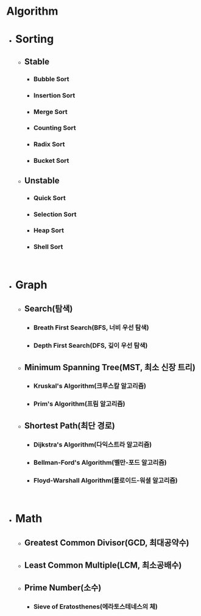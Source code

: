 # Algorithm

  - # Sorting
    - ## Stable
      - ### Bubble Sort
      - ### Insertion Sort
      - ### Merge Sort
      - ### Counting Sort
      - ### Radix Sort
      - ### Bucket Sort
    - ## Unstable
      - ### Quick Sort
      - ### Selection Sort
      - ### Heap Sort
      - ### Shell Sort

    </br>

  - # Graph
    - ## Search(탐색)
      - ### Breath First Search(BFS, 너비 우선 탐색)
      - ### Depth First Search(DFS, 깊이 우선 탐색)

    - ## Minimum Spanning Tree(MST, 최소 신장 트리)
      - ### Kruskal's Algorithm(크루스칼 알고리즘)
      - ### Prim's Algorithm(프림 알고리즘)

    - ## Shortest Path(최단 경로)
      - ### Dijkstra's Algorithm(다익스트라 알고리즘)
      - ### Bellman-Ford's Algorithm(벨만-포드 알고리즘)
      - ### Floyd-Warshall Algorithm(플로이드-워셜 알고리즘)

    </br>
    
  - # Math
    - ## Greatest Common Divisor(GCD, 최대공약수)
    - ## Least Common Multiple(LCM, 최소공배수)
    - ## Prime Number(소수)
      - ### Sieve of Eratosthenes(에라토스테네스의 체)
